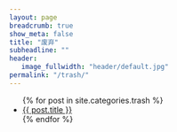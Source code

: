 ```yaml
---
layout: page
breadcrumb: true
show_meta: false
title: "废弃"
subheadline: ""
header:
   image_fullwidth: "header/default.jpg"
permalink: "/trash/"
---
```

<ul>
    {% for post in site.categories.trash %}
    <li><a href="{{ site.url }}{{ site.baseurl }}{{ post.url }}">{{ post.title }}</a></li>
    {% endfor %}
</ul>
